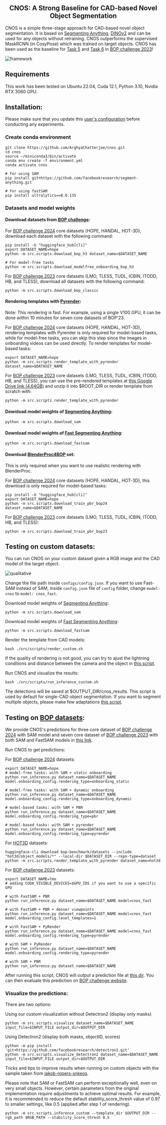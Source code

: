 <div align="center">
<h2>
CNOS: A Strong Baseline for CAD-based Novel Object Segmentation
</h2>
</div>

CNOS is a simple three-stage approach for CAD-based novel object segmentation. It is based on [Segmenting Anything](https://github.com/facebookresearch/segment-anything), [DINOv2](https://github.com/facebookresearch/dinov2) and can be used for any objects without retraining. CNOS outperforms the supervised MaskRCNN (in CosyPose) which was trained on target objects. CNOS has been used as the baseline for [Task 5](https://bop.felk.cvut.cz/leaderboards/detection-unseen-bop23/core-datasets/) and [Task 6](https://bop.felk.cvut.cz/leaderboards/segmentation-unseen-bop23/core-datasets/) in [BOP challenge 2023](https://bop.felk.cvut.cz/challenges/bop-challenge-2023/)!

![framework](./media/framework.png)

</h3>
</div>

## Requirements
This work has been tested on Ubuntu 22.04, Cuda 12.1, Python 3.10, Nvidia RTX 3060 GPU.

## Installation:

Please make sure that you update this [user's configuration](https://github.com/nv-nguyen/cnos/blob/main/configs/user/default.yaml) before conducting any experiments. 

### Create conda environment
```
git clone https://github.com/ArghyaChatterjee/cnos.git
cd cnos
source ~/miniconda3/bin/activate
conda env create -f environment.yml
conda activate cnos

# for using SAM
pip install git+https://github.com/facebookresearch/segment-anything.git

# for using fastSAM
pip install ultralytics==8.0.135
```

### Datasets and model weights

#### Download datasets from [BOP challenge](https://bop.felk.cvut.cz/datasets/):

For [BOP challenge 2024](https://bop.felk.cvut.cz/challenges/bop-challenge-2024/) core datasets (HOPE, HANDAL, HOT-3D), download each dataset with the following command:
```
pip install -U "huggingface_hub[cli]"
export DATASET_NAME=hope
python -m src.scripts.download_bop_h3 dataset_name=$DATASET_NAME

# For model-free tasks
python -m src.scripts.download_modelfree_onboarding_bop_h3
```


For [BOP challenge 2023](https://bop.felk.cvut.cz/challenges/bop-challenge-2023/) core datasets (LMO, TLESS, TUDL, ICBIN, ITODD, HB, and TLESS), download all datasets with the following command:
```
python -m src.scripts.download_bop_classic
```

#### Rendering templates with [Pyrender](https://github.com/mmatl/pyrender):
Note: This rendering is fast. For example, using a single V100 GPU, it can be done within 10 minutes for seven core datasets of BOP'23. 

For [BOP challenge 2024](https://bop.felk.cvut.cz/challenges/bop-challenge-2024/) core datasets (HOPE, HANDAL, HOT-3D), rendering templates with Pyrender is only required for model-based tasks, while for model-free tasks, you can skip this step since the images in onboarding videos can be used directly. To render templates for model-based tasks:
```
export DATASET_NAME=hope
python -m src.scripts.render_template_with_pyrender dataset_name=$DATASET_NAME
```
For [BOP challenge 2023](https://bop.felk.cvut.cz/challenges/bop-challenge-2023/) core datasets (LMO, TLESS, TUDL, ICBIN, ITODD, HB, and TLESS), you can use the pre-rendered templates at [this Google Drive link (4.64GB)](https://drive.google.com/file/d/1yz2-q74PGws1OtDalX3ySo7AhiwWveK1/view?usp=sharing) and unzip it into $ROOT_DIR or render template from scratch with:
```
python -m src.scripts.render_template_with_pyrender
```

#### Download model weights of [Segmenting Anything](https://github.com/facebookresearch/segment-anything):
```
python -m src.scripts.download_sam
```

#### Download model weights of [Fast Segmenting Anything](https://github.com/CASIA-IVA-Lab/FastSAM):
```
python -m src.scripts.download_fastsam
```

#### Download [BlenderProc4BOP](https://bop.felk.cvut.cz/datasets/) set:
This is only required when you want to use realistic rendering with BlenderProc.


For [BOP challenge 2024](https://bop.felk.cvut.cz/challenges/bop-challenge-2024/) core datasets (HOPE, HANDAL, HOT-3D), this download is only required for model-based tasks:
```
pip install -U "huggingface_hub[cli]"
export DATASET_NAME=hope
python -m src.scripts.download_train_pbr_bop24 dataset_name=$DATASET_NAME
```
For [BOP challenge 2023](https://bop.felk.cvut.cz/challenges/bop-challenge-2023/) core datasets (LMO, TLESS, TUDL, ICBIN, ITODD, HB, and TLESS):
```
python -m src.scripts.download_train_pbr_bop23
```

##  Testing on custom datasets:
You can run CNOS on your custom dataset given a RGB image and the CAD model of the target object. 

![qualitative](./media/demo/result.png)

Change the file path inside `configs/config.json`. If you want to use Fast-SAM instead of SAM, inside `config.json` file of `config` folder, change `model: cnos` to `model: cnos_fast`. 

Download model weights of [Segmenting Anything](https://github.com/facebookresearch/segment-anything):
```
python -m src.scripts.download_sam
```

Download model weights of [Fast Segmenting Anything](https://github.com/CASIA-IVA-Lab/FastSAM):
```
python -m src.scripts.download_fastsam
```

Render the template from CAD models:
```
bash ./src/scripts/render_custom.sh
```
If the quality of rendering is not good, you can try to ajust the lightning conditions and distance between the camera and the object in [this script](https://github.com/nv-nguyen/cnos/tree/main/src/scripts/render_custom.sh).

Run CNOS and visualize the results:
```
bash ./src/scripts/run_inference_custom.sh
```
The detections will be saved at $OUTPUT_DIR/cnos_results. This script is used by default for single-CAD object segmentation. If you want to segment multiple objects, please make few adaptations [this script](https://github.com/nv-nguyen/cnos/tree/main/src/scripts/inference_custom.py).

##  Testing on [BOP datasets](https://bop.felk.cvut.cz/datasets/):

We provide CNOS's predictions for three core dataset of [BOP challenge 2024](https://bop.felk.cvut.cz/challenges/bop-challenge-2024/) with SAM model and seven core dataset of [BOP challenge 2023](https://bop.felk.cvut.cz/challenges/bop-challenge-2023/) with both SAM and FastSAM models in [this link](https://drive.google.com/drive/folders/1yGRKpz1RI4h5-u0drusVeXPuAsg_GIO5?usp=sharing).


Run CNOS to get predictions:

For [BOP challenge 2024](https://bop.felk.cvut.cz/challenges/bop-challenge-2023/) datasets:
```
export DATASET_NAME=hope
# model-free tasks: with SAM + static onboarding
python run_inference.py dataset_name=$DATASET_NAME model.onboarding_config.rendering_type=onboarding_static

# model-free tasks: with SAM + dynamic onboarding
python run_inference.py dataset_name=$DATASET_NAME model.onboarding_config.rendering_type=onboarding_dynamic

# model-based tasks: with SAM + PBR
python run_inference.py dataset_name=$DATASET_NAME model.onboarding_config.rendering_type=pbr

# model-based tasks: with SAM + pyrender
python run_inference.py dataset_name=$DATASET_NAME model.onboarding_config.rendering_type=pyrender
```

For [HOT3D](https://facebookresearch.github.io/hot3d/) datasets:
```
huggingface-cli download bop-benchmark/datasets --include "hot3d/object_models/*" --local-dir $DATASET_DIR --repo-type=dataset
python -m src.scripts.render_template_with_pyrender dataset_name=hot3d
```

For [BOP challenge 2023](https://bop.felk.cvut.cz/challenges/bop-challenge-2023/) datasets:
```
export DATASET_NAME=lmo 
# adding CUDA_VISIBLE_DEVICES=$GPU_IDS if you want to use a specific GPU

# with FastSAM + PBR
python run_inference.py dataset_name=$DATASET_NAME model=cnos_fast

# with FastSAM + PBR + denser viewpoints
python run_inference.py dataset_name=$DATASET_NAME model=cnos_fast model.onboarding_config.level_templates=1

# with FastSAM + PyRender
python run_inference.py dataset_name=$DATASET_NAME model=cnos_fast model.onboarding_config.rendering_type=pyrender

# with SAM + PyRender
python run_inference.py dataset_name=$DATASET_NAME model.onboarding_config.rendering_type=pyrender

# with SAM + PBR
python run_inference.py dataset_name=$DATASET_NAME
```
After running this script, CNOS will output a prediction file at [this dir](https://github.com/nv-nguyen/cnos/blob/main/configs/run_inference.yaml#L9). You can then evaluate this prediction on [BOP challenge website](https://bop.felk.cvut.cz/).

### Visualize the predictions:

There are two options:

Using our custom visualization without Detectron2 (display only masks)

```
python -m src.scripts.visualize dataset_name=$DATASET_NAME input_file=$INPUT_FILE output_dir=$OUTPUT_DIR
```

Using Detectron2 (display both masks, objectID, scores)
```
python -m pip install 'git+https://github.com/facebookresearch/detectron2.git'
python -m src.scripts.visualize_detectron2 dataset_name=$DATASET_NAME input_file=$INPUT_FILE output_dir=$OUTPUT_DIR
```


Tricks and tips to improve results when running on custom objects with the sample taken from [jakob-ropers-snkeos](https://github.com/jakob-ropers-snkeos).


Please note that SAM or FastSAM can perform exceptionally well, even on very small objects. However, certain parameters from the original implementation require adjustments to achieve optimal results. For example, it is recommended to reduce the default stability_score_thresh value of 0.97 to smaller settings, like 0.5 (applied after step 1 of rendering).
```
python -m src.scripts.inference_custom --template_dir $OUTPUT_DIR --rgb_path $RGB_PATH --stability_score_thresh 0.5
```
</details>
